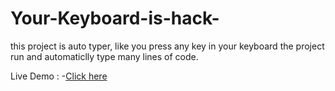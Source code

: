 # Your-Keyboard-is-hack-

this project is auto typer, like you press any key in your keyboard the project run and automaticlly type many lines of code.


Live Demo : -<a href="https://amansharmaa28.github.io/Your-Keyboard-is-hack-/" target="_blank">Click here</a>

